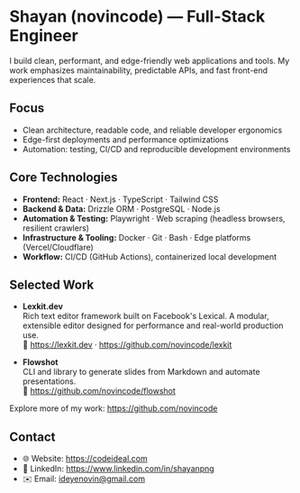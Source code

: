 # Shayan (novincode) — Full-Stack Engineer

I build clean, performant, and edge-friendly web applications and tools. My work emphasizes maintainability, predictable APIs, and fast front-end experiences that scale.

## Focus
- Clean architecture, readable code, and reliable developer ergonomics  
- Edge-first deployments and performance optimizations  
- Automation: testing, CI/CD and reproducible development environments  

## Core Technologies
- **Frontend:** React · Next.js · TypeScript · Tailwind CSS  
- **Backend & Data:** Drizzle ORM · PostgreSQL · Node.js  
- **Automation & Testing:** Playwright · Web scraping (headless browsers, resilient crawlers)  
- **Infrastructure & Tooling:** Docker · Git · Bash · Edge platforms (Vercel/Cloudflare)  
- **Workflow:** CI/CD (GitHub Actions), containerized local development  

## Selected Work
- **Lexkit.dev**  
  Rich text editor framework built on Facebook's Lexical. A modular, extensible editor designed for performance and real-world production use.  
  🔗 https://lexkit.dev · https://github.com/novincode/lexkit

- **Flowshot**  
  CLI and library to generate slides from Markdown and automate presentations.  
  🔗 https://github.com/novincode/flowshot

Explore more of my work: https://github.com/novincode


## Contact
- 🌐 Website: https://codeideal.com  
- 💼 LinkedIn: https://www.linkedin.com/in/shayanpng  
- ✉️ Email: ideyenovin@gmail.com

